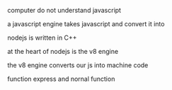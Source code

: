 computer do not understand javascript

a javascript engine takes javascript and convert it into 

nodejs is written in C++

at the heart of nodejs is the v8 engine

the v8 engine converts our js into machine code


function express and nornal function 
